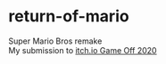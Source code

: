# return-of-mario
Super Mario Bros remake  
My submission to [itch.io Game Off 2020](https://itch.io/jam/game-off-2020)
